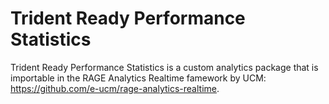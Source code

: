 # Trident Ready Performance Statistics

Trident Ready Performance Statistics is a custom analytics package that is importable in the RAGE Analytics Realtime famework by UCM: https://github.com/e-ucm/rage-analytics-realtime.
